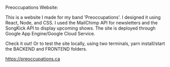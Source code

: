 Preoccupations Website:

This is a website I made for my band 'Preoccupations'. I designed it using React, Node, and CSS. I used the MailChimp API for newsletters and the SongKick API to display upcoming shows. The site is deployed through Google App Engine/Google Cloud Service.

Check it out! Or to test the site locally, using two terminals, yarn install/start the BACKEND and FRONTEND folders. 

https://preoccupations.ca
